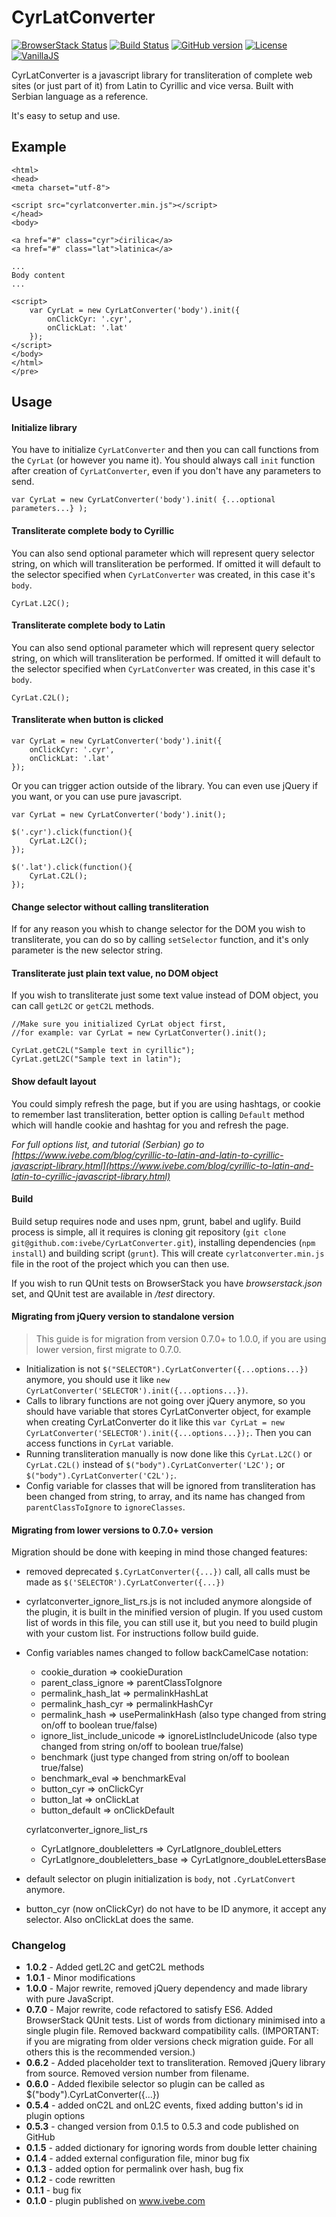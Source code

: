# CyrLatConverter

[![BrowserStack Status](https://automate.browserstack.com/badge.svg?badge_key=QytMRlhtYjdPVms4NTVuUXJESEpRZDNUajdUWklJTDNrb2pKMGNscVVaUT0tLUc5eFlGNnN2WDI2cGdPMll3em16Z2c9PQ==--b1c8d01588bbf9cc6f85939f8204436b112fb3d5%)](https://automate.browserstack.com/public-build/QytMRlhtYjdPVms4NTVuUXJESEpRZDNUajdUWklJTDNrb2pKMGNscVVaUT0tLUc5eFlGNnN2WDI2cGdPMll3em16Z2c9PQ==--b1c8d01588bbf9cc6f85939f8204436b112fb3d5%)
[![Build Status](https://travis-ci.org/ivebe/CyrLatConverter.svg?branch=dev)](https://travis-ci.org/ivebe/CyrLatConverter)
[![GitHub version](https://badge.fury.io/gh/ivebe%2FCyrLatConverter.svg)](https://badge.fury.io/gh/ivebe%2FCyrLatConverter)
[![License](https://img.shields.io/badge/License-Apache%202.0-blue.svg)](https://opensource.org/licenses/Apache-2.0)
[![VanillaJS](https://img.shields.io/badge/VanillaJS-no--dependencies-green.svg)]()

CyrLatConverter is a javascript library for transliteration of complete web sites (or just part of it) from Latin to Cyrillic and vice versa. Built with Serbian language as a reference.

It's easy to setup and use.

## Example
    <html>
    <head> 
    <meta charset="utf-8">

    <script src="cyrlatconverter.min.js"></script> 
    </head>
    <body>

    <a href="#" class="cyr">ćirilica</a>
    <a href="#" class="lat">latinica</a>

    ...
    Body content
    ...

    <script>
        var CyrLat = new CyrLatConverter('body').init({
            onClickCyr: '.cyr',
            onClickLat: '.lat'
        });
    </script>
    </body>
    </html>
    </pre>

## Usage

#### Initialize library
You have to initialize `CyrLatConverter` and then you can call functions from the `CyrLat` (or however you name it). You should always call `init` function after creation of `CyrLatConverter`, even if you don't have any parameters to send.

    var CyrLat = new CyrLatConverter('body').init( {...optional parameters...} );


#### Transliterate complete body to Cyrillic
You can also send optional parameter which will represent query selector string, on which will transliteration be performed. If omitted it will default to the selector specified when `CyrLatConverter` was created, in this case it's `body`. 

    CyrLat.L2C();


#### Transliterate complete body to Latin
You can also send optional parameter which will represent query selector string, on which will transliteration be performed. If omitted it will default to the selector specified when `CyrLatConverter` was created, in this case it's `body`. 

    CyrLat.C2L();

#### Transliterate when button is clicked

    var CyrLat = new CyrLatConverter('body').init({
        onClickCyr: '.cyr',
        onClickLat: '.lat'
    });


Or you can trigger action outside of the library. You can even use jQuery if you want, or you can use pure javascript.


    var CyrLat = new CyrLatConverter('body').init();
    
    $('.cyr').click(function(){
        CyrLat.L2C();
    });
    
    $('.lat').click(function(){
        CyrLat.C2L();
    });

#### Change selector without calling transliteration
If for any reason you whish to change selector for the DOM you wish to transliterate, you can do so by calling `setSelector` function, and it's only parameter is the new selector string.

#### Transliterate just plain text value, no DOM object
If you wish to transliterate just some text value instead of DOM object, you can call `getL2C` or `getC2L` methods. 

    //Make sure you initialized CyrLat object first, 
    //for example: var CyrLat = new CyrLatConverter().init();
    
    CyrLat.getC2L("Sample text in cyrillic");
    CyrLat.getL2C("Sample text in latin");

#### Show default layout
You could simply refresh the page, but if you are using hashtags, or cookie to remember last transliteration, better option is calling `Default` method which will handle cookie and hashtag for you and refresh the page.

*For full options list, and tutorial (Serbian) go to [https://www.ivebe.com/blog/cyrillic-to-latin-and-latin-to-cyrillic-javascript-library.html](https://www.ivebe.com/blog/cyrillic-to-latin-and-latin-to-cyrillic-javascript-library.html)*

#### Build 

Build setup requires node and uses npm, grunt, babel and uglify. Build process is simple, all it requires is cloning git repository (`git clone git@github.com:ivebe/CyrLatConverter.git`), installing dependencies (`npm install`) and building script (`grunt`).
This will create `cyrlatconverter.min.js` file in the root of the project which you can then use.

If you wish to run QUnit tests on BrowserStack you have *browserstack.json* set, and QUnit test are available in */test* directory.

#### Migrating from jQuery version to standalone version
> This guide is for migration from version 0.7.0+ to 1.0.0, if you are using lower version, first migrate to 0.7.0.
- Initialization is not `$("SELECTOR").CyrLatConverter({...options...})` anymore, you should use it like `new CyrLatConverter('SELECTOR').init({...options...})`.
- Calls to library functions are not going over jQuery anymore, so you should have variable that stores CyrLatConverter object, for example when creating CyrLatConverter do it like this `var CyrLat = new CyrLatConverter('SELECTOR').init({...options...});`. Then you can access functions in `CyrLat` variable.
- Running transliteration manually is now done like this `CyrLat.L2C()` or `CyrLat.C2L()` instead of `$("body").CyrLatConverter('L2C');` or `$("body").CyrLatConverter('C2L');`.
- Config variable for classes that will be ignored from transliteration has been changed from string, to array, and its name has changed from `parentClassToIgnore` to `ignoreClasses`.

#### Migrating from lower versions to 0.7.0+ version

Migration should be done with keeping in mind those changed features:

- removed deprecated `$.CyrLatConverter({...})` call, all calls must be made as `$('SELECTOR').CyrLatConverter({...})`
- cyrlatconverter_ignore_list_rs.js is not included anymore alongside of the plugin, it is built in the minified version of plugin. If you used custom list of words in this file, you can still use it, but you need to build plugin with your custom list. For instructions follow build guide.
- Config variables names changed to follow backCamelCase notation:
    * cookie_duration => cookieDuration
    * parent_class_ignore => parentClassToIgnore
    * permalink_hash_lat => permalinkHashLat
    * permalink_hash_cyr => permalinkHashCyr
    * permalink_hash => usePermalinkHash (also type changed from string on/off to boolean true/false)
    * ignore_list_include_unicode => ignoreListIncludeUnicode (also type changed from string on/off to boolean true/false)
    * benchmark (just type changed from string on/off to boolean true/false)
    * benchmark_eval => benchmarkEval
    * button_cyr => onClickCyr
    * button_lat => onClickLat
    * button_default => onClickDefault
    
    cyrlatconverter_ignore_list_rs
    * CyrLatIgnore_doubleletters => CyrLatIgnore_doubleLetters
    * CyrLatIgnore_doubleletters_base => CyrLatIgnore_doubleLettersBase
    
- default selector on plugin initialization is `body`, not `.CyrLatConvert` anymore.
- button_cyr (now onClickCyr) do not have to be ID anymore, it accept any selector. Also onClickLat does the same.

### Changelog
- **1.0.2** - Added getL2C and getC2L methods 
- **1.0.1** - Minor modifications
- **1.0.0** - Major rewrite, removed jQuery dependency and made library with pure JavaScript.
- **0.7.0** - Major rewrite, code refactored to satisfy ES6. Added BrowserStack QUnit tests. List of words from dictionary minimised into a single plugin file. Removed backward compatibility calls. (IMPORTANT: if you are migrating from older versions check migration guide. For all others this is the recommended version.)
- **0.6.2** - Added placeholder text to transliteration. Removed jQuery library from source. Removed version number from filename.
- **0.6.0** - Added flexibile selector so plugin can be called as $("body").CyrLatConverter({...})
- **0.5.4** - added onC2L and onL2C events, fixed adding button's id in plugin options
- **0.5.3** - changed version from 0.1.5 to 0.5.3 and code published on GitHub
- **0.1.5** - added dictionary for ignoring words from double letter chaining
- **0.1.4** - added external configuration file, minor bug fix
- **0.1.3** - added option for permalink over hash, bug fix
- **0.1.2** - code rewritten
- **0.1.1** - bug fix
- **0.1.0** - plugin published on www.ivebe.com

